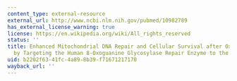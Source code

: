 ```yaml
---
content_type: external-resource
external_url: http://www.ncbi.nlm.nih.gov/pubmed/10982789
has_external_license_warning: true
license: https://en.wikipedia.org/wiki/All_rights_reserved
status: ''
title: Enhanced Mitochondrial DNA Repair and Cellular Survival after Oxidative Stress
  by Targeting the Human 8-Oxoguanine Glycosylase Repair Enzyme to the Mitochondria
uid: b2202f63-41fc-4a89-8b39-f71671217170
wayback_url: ''
---
```

